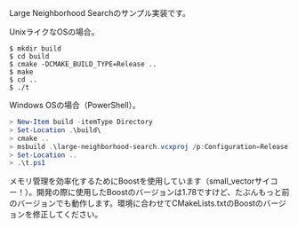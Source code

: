 Large Neighborhood Searchのサンプル実装です。

UnixライクなOSの場合。

~~~shell
$ mkdir build
$ cd build
$ cmake -DCMAKE_BUILD_TYPE=Release ..
$ make
$ cd ..
$ ./t
~~~

Windows OSの場合（PowerShell）。

~~~powershell
> New-Item build -itemType Directory
> Set-Location .\build\
> cmake ..
> msbuild .\large-neighborhood-search.vcxproj /p:Configuration=Release
> Set-Location ..
> .\t.ps1
~~~

メモリ管理を効率化するためにBoostを使用しています（small_vectorサイコー！）。開発の際に使用したBoostのバージョンは1.78ですけど、たぶんもっと前のバージョンでも動作します。環境に合わせてCMakeLists.txtのBoostのバージョンを修正してください。
